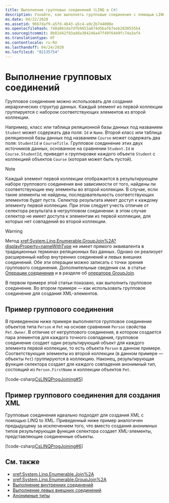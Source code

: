 ```yaml
---
title: Выполнение групповых соединений (LINQ в C#)
description: Узнайте, как выполнять групповые соединения с помощью LINQ в C#.
ms.date: 04/22/2020
ms.assetid: 9667daf9-a5fd-4b43-a5c4-a9c2b744000e
ms.openlocfilehash: 740a861da7dfb9653a874d5baf67eeb2030555b4
ms.sourcegitcommit: 8b02d42f93adda304246a47f49f6449fc74a3af4
ms.translationtype: HT
ms.contentlocale: ru-RU
ms.lasthandoff: 04/24/2020
ms.locfileid: "82135754"
---
```

# <a name="perform-grouped-joins"></a>Выполнение групповых соединений

Групповое соединение можно использовать для создания иерархических структур данных. Каждый элемент из первой коллекции группируется с набором соответствующих элементов из второй коллекции.

Например, класс или таблица реляционной базы данных под названием `Student` может содержать два поля: `Id` и `Name`. Второй класс или таблица реляционной базы данных под названием `Course` может содержать два поля: `StudentId` и `CourseTitle`. Групповое соединение этих двух источников данных, основанное на сравнении `Student.Id` и `Course.StudentId`, приведет к группировке каждого объекта `Student` с коллекцией объектов `Course` (которая может быть пустой).

> [!NOTE]
> Каждый элемент первой коллекции отображается в результирующем наборе группового соединения вне зависимости от того, найдены ли соответствующие ему элементы во второй коллекции. В случае, если такие элементы не найдены, последовательность соответствующих элементов будет пуста. Селектор результата имеет доступ к каждому элементу первой коллекции. При этом следует учесть отличие от селектора результата в негрупповом соединении: в этом случае селектор не имеет доступа к элементам из первой коллекции, для которых нет совпадений во второй коллекции.

> [!WARNING]
> Метод <xref:System.Linq.Enumerable.GroupJoin%2A?displayProperty=nameWithType> не имеет прямого эквивалента в традиционных терминах реляционных баз данных. Однако он реализует расширенный набор внутренних соединений и левых внешних соединений. Обе эти операции можно записать с точки зрения группового соединения. Дополнительные сведения см. в статье [Операции соединения](../programming-guide/concepts/linq/join-operations.md) и в разделе об [операторе GroupJoin](https://docs.microsoft.com/ef/core/querying/complex-query-operators#groupjoin).

В первом примере этой статьи показано, как выполнить групповое соединение. Во втором примере — как использовать групповое соединение для создания XML-элементов.

## <a name="example---group-join"></a>Пример группового соединения

В приведенном ниже примере выполняется групповое соединение объектов типа `Person` и `Pet` на основе сравнения `Person` свойства `Pet.Owner`. В отличие от негруппового соединения, в котором создается пара элементов для каждого точного совпадения, групповое соединение создает один результирующий объект для каждого элемента первой коллекции, то есть объекта `Person` в данном примере. Соответствующие элементы из второй коллекции (в данном примере — объекты `Pet`) группируются в коллекцию. Наконец, результирующая функция селектора создает для каждого совпадения анонимный тип, состоящий из `Person.FirstName` и коллекции объектов `Pet`.

[!code-csharp[CsLINQProgJoining#5](~/samples/snippets/csharp/concepts/linq/how-to-perform-grouped-joins_1.cs)]

## <a name="example---group-join-to-create-xml"></a>Пример группового соединения для создания XML

Групповые соединения идеально подходят для создания XML с помощью LINQ to XML. Приведенный ниже пример аналогичен предыдущему за исключением того, что вместо создания анонимных типов результирующая функция селектора создает XML-элементы, представляющие соединенные объекты.

[!code-csharp[CsLINQProgJoining#6](~/samples/snippets/csharp/concepts/linq/how-to-perform-grouped-joins_2.cs)]

## <a name="see-also"></a>См. также

- <xref:System.Linq.Enumerable.Join%2A>
- <xref:System.Linq.Enumerable.GroupJoin%2A>
- [Выполнение внутренних соединений](perform-inner-joins.md)
- [Выполнение левых внешних соединений](perform-left-outer-joins.md)
- [Анонимные типы](../programming-guide/classes-and-structs/anonymous-types.md)
